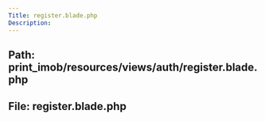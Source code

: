 ```yaml
---
Title: register.blade.php
Description:
---
```


## Path: print_imob/resources/views/auth/register.blade.php
## File: register.blade.php
